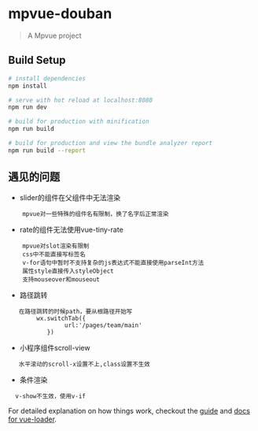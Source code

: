 # mpvue-douban

> A Mpvue project

## Build Setup

``` bash
# install dependencies
npm install

# serve with hot reload at localhost:8080
npm run dev

# build for production with minification
npm run build

# build for production and view the bundle analyzer report
npm run build --report
```
## 遇见的问题

 - slider的组件在父组件中无法渲染
```
    mpvue对一些特殊的组件名有限制，换了名字后正常渲染
```
 - rate的组件无法使用vue-tiny-rate
```
    mpvue对slot渲染有限制
    css中不能直接写标签名
    v-for语句中暂时不支持复杂的js表达式不能直接使用parseInt方法
    属性style直接传入styleObject
    支持mouseover和mouseout  
``` 
 - 路径跳转
 ```
    在路径跳转的时候path，要从根路径开始写
         wx.switchTab({
                 url:'/pages/team/main'
            })
 ```
 - 小程序组件scroll-view
 ```
    水平滚动的scroll-x设置不上,class设置不生效
 ```
 - 条件渲染
 ```
   v-show不生效，使用v-if 
 ```
For detailed explanation on how things work, checkout the [guide](http://vuejs-templates.github.io/webpack/) and [docs for vue-loader](http://vuejs.github.io/vue-loader).
